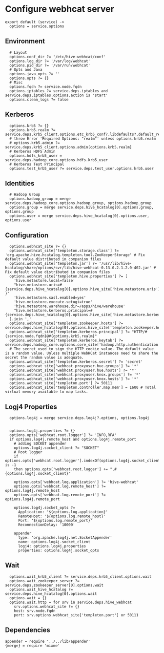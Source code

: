 
# Configure webhcat server

    export default (service) ->
      options = service.options

## Environment

      # Layout
      options.conf_dir ?= '/etc/hive-webhcat/conf'
      options.log_dir ?= '/var/log/webhcat'
      options.pid_dir ?= '/var/run/webhcat'
      # Opts and Java
      options.java_opts ?= ''
      options.opts ?= {}
      # Misc
      options.fqdn ?= service.node.fqdn
      options.iptables ?= service.deps.iptables and service.deps.iptables.options.action is 'start'
      options.clean_logs ?= false

## Kerberos

      options.krb5 ?= {}
      options.krb5.realm ?= service.deps.krb5_client.options.etc_krb5_conf?.libdefaults?.default_realm
      # throw Error 'Required Options: "realm"' unless options.krb5.realm
      # options.krb5.admin ?= service.deps.krb5_client.options.admin[options.krb5.realm]
      # Kerberos HDFS Admin
      options.hdfs_krb5_user = service.deps.hadoop_core.options.hdfs.krb5_user
      # Kerberos Test Principal
      options.test_krb5_user ?= service.deps.test_user.options.krb5.user

## Identities

      # Hadoop Group
      options.hadoop_group = merge service.deps.hadoop_core.options.hadoop_group, options.hadoop_group
      options.group = merge service.deps.hive_hcatalog[0].options.group, options.group
      options.user = merge service.deps.hive_hcatalog[0].options.user, options.user

## Configuration

      options.webhcat_site ?= {}
      options.webhcat_site['templeton.storage.class'] ?= 'org.apache.hive.hcatalog.templeton.tool.ZooKeeperStorage' # Fix default value distributed in companion files
      options.webhcat_site['templeton.jar'] ?= '/usr/lib/hive-hcatalog/share/options/svr/lib/hive-webhcat-0.13.0.2.1.2.0-402.jar' # Fix default value distributed in companion files
      options.webhcat_site['templeton.hive.properties'] ?= [
        'hive.metastore.local=false'
        "hive.metastore.uris=#{service.deps.hive_hcatalog[0].options.hive_site['hive.metastore.uris'] }"
        'hive.metastore.sasl.enabled=yes'
        'hive.metastore.execute.setugi=true'
        'hive.metastore.warehouse.dir=/apps/hive/warehouse'
        "hive.metastore.kerberos.principal=#{service.deps.hive_hcatalog[0].options.hive_site['hive.metastore.kerberos.principal']}"
      ].join ','
      options.webhcat_site['templeton.zookeeper.hosts'] ?= service.deps.hive_hcatalog[0].options.hive_site['templeton.zookeeper.hosts']
      options.webhcat_site['templeton.kerberos.principal'] ?= "HTTP/#{service.node.fqdn}@#{options.krb5.realm}"
      options.webhcat_site['templeton.kerberos.keytab'] ?= service.deps.hadoop_core.options.core_site['hadoop.http.authentication.kerberos.keytab']
      # The secret used to sign the HTTP cookie value. The default value is a random value. Unless multiple WebHCat instances need to share the secret the random value is adequate.
      options.webhcat_site['templeton.kerberos.secret'] ?= 'secret'
      options.webhcat_site['webhcat.proxyuser.hue.groups'] ?= '*'
      options.webhcat_site['webhcat.proxyuser.hue.hosts'] ?= '*'
      options.webhcat_site['webhcat.proxyuser.knox.groups'] ?= '*'
      options.webhcat_site['webhcat.proxyuser.knox.hosts'] ?= '*'
      options.webhcat_site['templeton.port'] ?= 50111
      options.webhcat_site['templeton.controller.map.mem'] = 1600 # Total virtual memory available to map tasks.

## Logj4 Properties

      options.log4j = merge service.deps.log4j?.options, options.log4j


      options.log4j.properties ?= {}
      options.opts['webhcat.root.logger'] ?= 'INFO,RFA'
      if options.log4j.remote_host and options.log4j.remote_port
        # adding SOCKET appender
        options.log4j.socket_client ?= "SOCKET"
        # Root logger
        if options.opts['webhcat.root.logger'].indexOf(options.log4j.socket_client) is -1
        then options.opts['webhcat.root.logger'] += ",#{options.log4j.socket_client}"

        options.opts['webhcat.log.application'] ?= 'hive-webhcat'
        options.opts['webhcat.log.remote_host'] ?= options.log4j.remote_host
        options.opts['webhcat.log.remote_port'] ?= options.log4j.remote_port

        options.log4j.socket_opts ?=
          Application: '${options.log.application}'
          RemoteHost: '${options.log.remote_host}'
          Port: '${options.log.remote_port}'
          ReconnectionDelay: '10000'

        appender
          type: 'org.apache.log4j.net.SocketAppender'
          name: options.log4j.socket_client
          logj4: options.log4j.properties
          properties: options.log4j.socket_opts

## Wait

      options.wait_krb5_client ?= service.deps.krb5_client.options.wait
      options.wait_zookeeper_server ?= service.deps.zookeeper_server[0].options.wait
      options.wait_hive_hcatalog ?= service.deps.hive_hcatalog[0].options.wait
      options.wait = {}
      options.wait.http = for srv in service.deps.hive_webhcat
        srv.options.webhcat_site ?= {}
        host: srv.node.fqdn
        port: srv.options.webhcat_site['templeton.port'] or 50111

## Dependencies

    appender = require '../../lib/appender'
    {merge} = require 'mixme'
